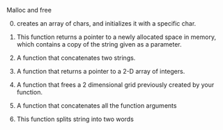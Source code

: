 Malloc and free

0. creates an array of chars, and initializes it with a specific char.

1. This function returns a pointer to a newly allocated space in memory, which contains a copy of the string given as a parameter.

2. A function that concatenates two strings.

3. A function that returns a pointer to a 2-D array of integers.

4. A function that frees a 2 dimensional grid previously created by your function.

100. A function that concatenates all the function arguments

101. This function splits string into two words 
